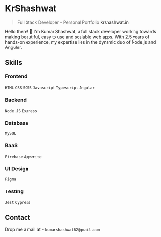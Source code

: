 # KrShashwat
> Full Stack Developer - Personal Portfolio
> [krshashwat.in](https://krshashwat.in)

Hello there! 👋 
I'm Kumar Shashwat, a full stack developer working towards making beautiful, easy to use and scalable web apps. With 2.5 years of hands-on experience, my expertise lies in the dynamic duo of Node.js and Angular.

## Skills

### Frontend
```HTML``` ```CSS``` ```SCSS``` ```Javascript``` ```Typescript``` ```Angular```

### Backend
```Node.JS``` ```Express```

### Database
```MySQL```

### BaaS
```Firebase``` ```Appwrite```

### UI Design
```Figma```

### Testing
```Jest``` ```Cypress```

## Contact
Drop me a mail at - ```kumarshashwat62@gmail.com```


